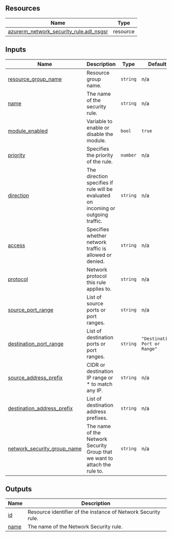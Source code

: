 <!-- BEGIN_TF_DOCS -->
## Resources

| Name | Type |
|------|------|
| [azurerm_network_security_rule.adl_nsgsr](https://registry.terraform.io/providers/hashicorp/azurerm/latest/docs/resources/network_security_rule) | resource |

## Inputs

| Name | Description | Type | Default | Required |
|------|-------------|------|---------|:--------:|
| <a name="input_resource_group_name"></a> [resource\_group\_name](#input\_resource\_group\_name) | Resource group name. | `string` | n/a | yes |
| <a name="input_name"></a> [name](#input\_name) | The name of the security rule. | `string` | n/a | yes |
| <a name="input_module_enabled"></a> [module\_enabled](#input\_module\_enabled) | Variable to enable or disable the module. | `bool` | `true` | no |
| <a name="input_priority"></a> [priority](#input\_priority) | Specifies the priority of the rule. | `number` | n/a | yes |
| <a name="input_direction"></a> [direction](#input\_direction) | The direction specifies if rule will be evaluated on incoming or outgoing traffic. | `string` | n/a | yes |
| <a name="input_access"></a> [access](#input\_access) | Specifies whether network traffic is allowed or denied. | `string` | n/a | yes |
| <a name="input_protocol"></a> [protocol](#input\_protocol) | Network protocol this rule applies to. | `string` | n/a | yes |
| <a name="input_source_port_range"></a> [source\_port\_range](#input\_source\_port\_range) | List of source ports or port ranges. | `string` | n/a | yes |
| <a name="input_destination_port_range"></a> [destination\_port\_range](#input\_destination\_port\_range) | List of destination ports or port ranges. | `string` | `"Destination Port or Range"` | no |
| <a name="input_source_address_prefix"></a> [source\_address\_prefix](#input\_source\_address\_prefix) | CIDR or destination IP range or * to match any IP. | `string` | n/a | yes |
| <a name="input_destination_address_prefix"></a> [destination\_address\_prefix](#input\_destination\_address\_prefix) | List of destination address prefixes. | `string` | n/a | yes |
| <a name="input_network_security_group_name"></a> [network\_security\_group\_name](#input\_network\_security\_group\_name) | The name of the Network Security Group that we want to attach the rule to. | `string` | n/a | yes |

## Outputs

| Name | Description |
|------|-------------|
| <a name="output_id"></a> [id](#output\_id) | Resource identifier of the instance of Network Security rule. |
| <a name="output_name"></a> [name](#output\_name) | The name of the Network Security rule. |
<!-- END_TF_DOCS -->